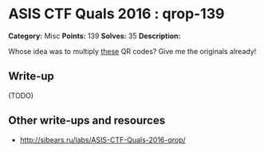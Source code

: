 # ASIS CTF Quals 2016 : qrop-139

**Category:** Misc
**Points:** 139
**Solves:** 35
**Description:**

Whose idea was to multiply [these](https://github.com/ctfs/write-ups-2016/tree/master/asisis-ctf-quals-2016/misc/qrop-139/qrop_out) QR codes? Give me the originals already!



## Write-up

(TODO)

## Other write-ups and resources

* http://sibears.ru/labs/ASIS-CTF-Quals-2016-qrop/
